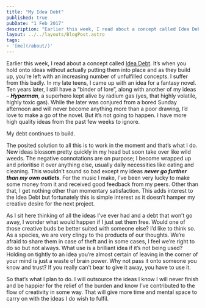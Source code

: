 ```yaml
---
title: "My Idea Debt"
published: true
pubDate: "1 Feb 2017"
description: "Earlier this week, I read about a concept called Idea Debt. It’s when you hold onto ideas without actually putting them into place."
layout: ../../layouts/BlogPost.astro
tags:
- '[me](/about/)'
---
```


Earlier this week, I read about a concept called [Idea Debt](https://jessicaabel.com/idea-debt/). It’s when you hold onto ideas without actually putting them into place and as they build up, you’re left with an increasing number of unfulfilled concepts. I suffer from this badly. In my late teens, I came up with an idea for a fantasy novel. Ten years later, I still have a “binder of lore”, along with another of my ideas – **_Hyperman_**, a superhero kept alive by radium gas (yes, that highly volatile, highly toxic gas). While the later was conjured from a bored Sunday afternoon and will never become anything more than a poor drawing, I’d love to make a go of the novel. But it’s not going to happen. I have more high quality ideas from the past few weeks to ignore.

My debt continues to build.

The posited solution to all this is to work in the moment and that’s what I do. New ideas blossom pretty quickly in my head but soon take over like wild weeds. The negative connotations are on purpose; I become wrapped up and prioritise it over anything else, usually daily necessities like eating and cleaning. This wouldn’t sound so bad except my ideas **_never go further than my own outlets_**. For the music I make, I’ve been very lucky to make some money from it and received good feedback from my peers. Other than that, I get nothing other than momentary satisfaction. This adds interest to the Idea Debt but fortunately this is simple interest as it doesn’t hamper my creative desire for the next project.

As I sit here thinking of all the ideas I’ve ever had and a debt that won’t go away, I wonder what would happen if I just set them free. Would one of those creative buds be better suited with someone else? I’d like to think so. As a species, we are very clingy to the products of our thoughts. We’re afraid to share them in case of theft and in some cases, I feel we’re right to do so but not always. What use is a brilliant idea if it’s not being used? Holding on tightly to an idea you’re almost certain of leaving in the corner of your mind is just a waste of brain power. Why not pass it onto someone you know and trust? If you really can’t bear to give it away, you have to use it.

So that’s what I plan to do. I will outsource the ideas I know I will never finish and be happier for the relief of the burden and know I’ve contributed to the flow of creativity in some way. That will give more time and mental space to carry on with the ideas I do wish to fulfil.
